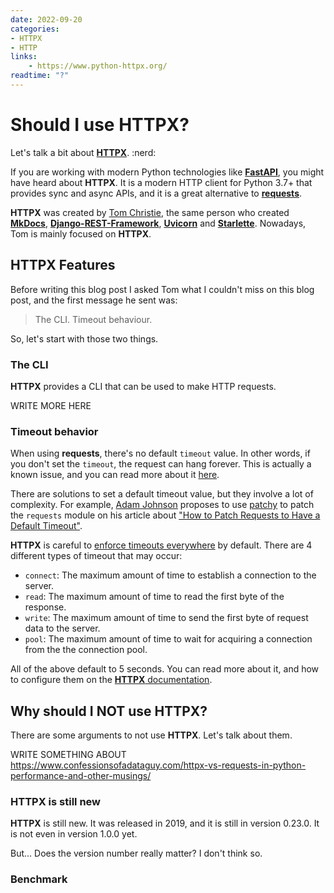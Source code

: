 ```yaml
---
date: 2022-09-20
categories:
- HTTPX
- HTTP
links:
    - https://www.python-httpx.org/
readtime: "?"
---
```


# Should I use HTTPX?

Let's talk a bit about [**HTTPX**](https://www.python-httpx.org/). :nerd:

If you are working with modern Python technologies like [**FastAPI**](https://fastapi.tiangolo.com/), you might have heard about **HTTPX**.
It is a modern HTTP client for Python 3.7+ that provides sync and async APIs, and it is a great alternative to
[**requests**](https://requests.readthedocs.io/en/latest/).

**HTTPX** was created by [Tom Christie](https://www.tomchristie.com/), the same person who created [**MkDocs**](https://www.mkdocs.org/),
[**Django-REST-Framework**](https://www.django-rest-framework.org/), [**Uvicorn**](https://www.uvicorn.org/) and
[**Starlette**](https://www.starlette.io/). Nowadays, Tom is mainly focused on **HTTPX**.

## HTTPX Features

Before writing this blog post I asked Tom what I couldn't miss on this blog post, and the first message he sent was:

> The CLI. Timeout behaviour.

So, let's start with those two things.

### The CLI

**HTTPX** provides a CLI that can be used to make HTTP requests.

WRITE MORE HERE

### Timeout behavior

When using **requests**, there's no default `timeout` value. In other words, if you don't set the `timeout`, the request can hang forever.
This is actually a known issue, and you can read more about it [here](https://github.com/psf/requests/issues/3070).

There are solutions to set a default timeout value, but they involve a lot of complexity. For example, [Adam Johnson](https://adamj.eu/) proposes
to use [patchy](https://github.com/adamchainz/patchy) to patch the `requests` module on his article about ["How to Patch Requests to Have a Default Timeout"](https://adamj.eu/tech/2022/06/23/how-to-patch-requests-to-have-a-default-timeout/).

**HTTPX** is careful to [enforce timeouts everywhere](https://www.python-httpx.org/advanced/#timeout-configuration) by default.
There are 4 different types of timeout that may occur:

* `connect`: The maximum amount of time to establish a connection to the server.
* `read`: The maximum amount of time to read the first byte of the response.
* `write`: The maximum amount of time to send the first byte of request data to the server.
* `pool`: The maximum amount of time to wait for acquiring a connection from the the connection pool.

All of the above default to 5 seconds. You can read more about it, and how to configure them on the
[**HTTPX** documentation](https://www.python-httpx.org/advanced/#fine-tuning-the-configuration).

## Why should I NOT use HTTPX?

There are some arguments to not use **HTTPX**. Let's talk about them.

WRITE SOMETHING ABOUT https://www.confessionsofadataguy.com/httpx-vs-requests-in-python-performance-and-other-musings/

### HTTPX is still new

**HTTPX** is still new. It was released in 2019, and it is still in version 0.23.0. It is not even in version 1.0.0 yet.

But... Does the version number really matter? I don't think so.

### Benchmark

